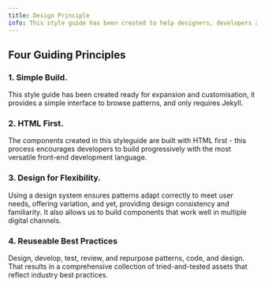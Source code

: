 ```yaml
---
title: Design Principle
info: This style guide has been created to help designers, developers and product owners create and maintain user interface documentation in a 'Style Guide'. Documenting the user interface (UI) of a digital product or system reduces hand-over time and helps to ensure new UI additions deliver a consistent experience to users.
---
```


[//]: # "TODO: Needs rewriting in relation to La Trobe"

## Four Guiding Principles

### 1. Simple Build.

This style guide has been created ready for expansion and customisation, it provides a simple interface to browse patterns, and only requires Jekyll.

### 2. HTML First.

The components created in this styleguide are built with HTML first - this process encourages developers to build progressively with the most versatile front-end development language.

### 3. Design for Flexibility.

Using a design system ensures patterns adapt correctly to meet user needs, offering variation, and yet, providing design consistency and familiarity. It also allows us to build components that work well in multiple digital channels. 

### 4. Reuseable Best Practices

Design, develop, test, review, and repurpose patterns, code, and design. That results in a comprehensive collection of tried-and-tested assets that reflect industry best practices.